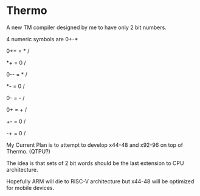 # Thermo

A new TM compiler designed by me to have only 2 bit numbers.

4 numeric symbols are 0+-*

0++ = * /

*+ = 0 / 

0-- = * / 

*- = 0 / 

0- = - / 

0+ = + / 

+- = 0 / 

-+ = 0 /

My Current Plan is to attempt to develop x44-48 and x92-96 on top of Thermo. (QTPU?)

The idea is that sets of 2 bit words should be the last extension to CPU architecture.

Hopefully ARM will die to RISC-V architecture but x44-48 will be optimized for mobile devices.
